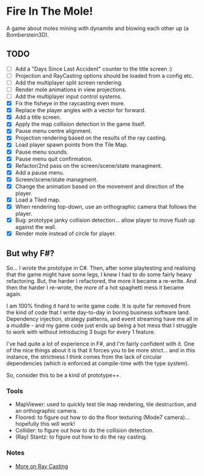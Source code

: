 # Fire In The Mole!
A game about moles mining with dynamite and blowing each other up (a Bomberstein3D).

## TODO
 - [ ] Add a "Days Since Last Accident" counter to the title screen :)
 - [ ] Projection and RayCasting options should be loaded from a config etc.
 - [ ] Add the multiplayer split screen rendering.
 - [ ] Render mole animations in view projections. 
 - [ ] Add the multiplayer input control systems. 
 - [x] Fix the fisheye in the raycasting even more.
 - [x] Replace the player angles with a vector for forward.
 - [x] Add a title screen.
 - [x] Apply the map collision detection in the game itself.
 - [x] Pause menu centre alignment.
 - [x] Projection rendering based on the results of the ray casting.
 - [x] Load player spawn points from the Tile Map.
 - [x] Pause menu sounds.
 - [x] Pause menu quit confirmation. 
 - [x] Refactor/2nd pass on the screen/scene/state managment.
 - [x] Add a pause menu.
 - [x] Screen/scene/state managment. 
 - [x] Change the animation based on the movement and direction of the player.
 - [x] Load a Tiled map.
 - [x] When rendering top-down, use an orthographic camera that follows the player.
 - [x] Bug: prototype janky collision detection... allow player to move flush up against the wall.
 - [x] Render mole instead of circle for player.

## But why F#?
So... I wrote the prototype in C#. Then, after some playtesting and realising that the game might have some legs, I knew I had to do some fairly heavy refactoring. But, the harder I refactored, the more it became a re-write. And then the harder I re-wrote, the more of a hot spaghetti mess it became again.

I am 100% finding it hard to write game code. It is quite far removed from the kind of code that I write day-to-day in boring business software land. Dependency injection, strategy patterns, and event streaming have me all in a muddle - and my game code just ends up being a hot mess that I struggle to work with without introducing 3 bugs for every 1 feature.

I've had quite a lot of experience in F#, and I'm fairly confident with it. One of the nice things about it is that it forces you to be more strict... and in this instance, the strictness I think comes from the lack of circular dependencies (which is enforced at compile-time with the type system).

So, consider this to be a kind of prototype++.

### Tools
 - MapViewer: used to quickly test tile map rendering, tile destruction, and an orthographic camera.
 - Floored: to figure out how to do the floor texturing (Mode7 camera)... hopefully this will work!
 - Collider: to figure out how to do the collision detection.
 - (Ray) Stantz: to figure out how to do the ray casting.

### Notes
 - [More on Ray Casting](https://gamedev.stackexchange.com/questions/169546/understanding-the-rendering-of-the-raycasting-on-flat-screen/169548#169548)
